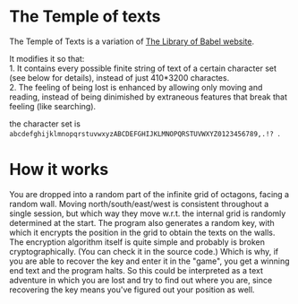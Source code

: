 # The Temple of texts

The Temple of Texts is a variation of [The Library of Babel website](https://en.wikipedia.org/wiki/The_Library_of_Babel_(website)).

It modifies it so that:   
    1. It contains every possible finite string of text of a certain character set (see below for details), instead of just 410*3200 charactes.   
    2. The feeling of being lost is enhanced by allowing only moving and reading, instead of being dinimished by extraneous features that break that feeling (like searching).   

the character set is `abcdefghijklmnopqrstuvwxyzABCDEFGHIJKLMNOPQRSTUVWXYZ0123456789,.!? `.

# How it works

You are dropped into a random part of the infinite grid of octagons, facing a random wall. Moving north/south/east/west is consistent throughout a single session, 
but which way they move w.r.t. the internal grid is randomly determined at the start. The program also generates a random key, with which it encrypts the position in the grid 
to obtain the texts on the walls. The encryption algorithm itself is quite simple and probably is broken cryptographically. (You can check it in the source code.)
Which is why, if you are able to recover the key and enter it in the "game", you get a winning end text and the program halts.
So this could be interpreted as a text adventure in which you are lost and try to find out where you are, since recovering the key means you've figured out your position as well.
